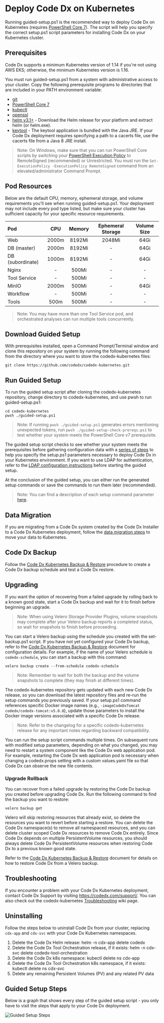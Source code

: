 
# Deploy Code Dx on Kubernetes

Running guided-setup.ps1 is the recommended way to deploy Code Dx on Kubernetes (requires [PowerShell Core 7](https://docs.microsoft.com/en-us/powershell/scripting/install/installing-powershell?view=powershell-7)). The script will help you specify the correct setup.ps1 script parameters for installing Code Dx on your Kubernetes cluster.

## Prerequisites

Code Dx supports a minimum Kubernetes version of 1.14 if you're not using AWS EKS; otherwise, the minimum Kubernetes version is 1.16.

You must run guided-setup.ps1 from a system with administrative access to your cluster. Copy the following prerequisite programs to directories that are included in your PATH environment variable:

- [git](https://git-scm.com/book/en/v2/Getting-Started-Installing-Git)
- [PowerShell Core 7](https://docs.microsoft.com/en-us/powershell/scripting/install/installing-powershell?view=powershell-7)
- [kubectl](https://kubernetes.io/docs/tasks/tools/install-kubectl/)
- [openssl](https://www.openssl.org/)
- [helm v3.1+](https://github.com/helm/helm/releases/tag/v3.2.4) - Download the Helm release for your platform and extract helm (or helm.exe).
- [keytool](https://adoptopenjdk.net/) - The keytool application is bundled with the Java JRE.
  If your Code Dx deployment requires specifying a path to a cacerts file, use the cacerts file from a Java 8 JRE install.

>Note: On Windows, make sure that you can run PowerShell Core scripts by switching your [PowerShell Execution Policy](https://docs.microsoft.com/en-us/powershell/module/microsoft.powershell.core/about/about_execution_policies) to RemoteSigned (recommended) or Unrestricted. You must run the `Set-ExecutionPolicy -ExecutionPolicy RemoteSigned` command from an elevated/administrator Command Prompt.

## Pod Resources

Below are the default CPU, memory, ephemeral storage, and volume requirements you'll see when running guided-setup.ps1. Your deployment may not include every pod type listed, but make sure your cluster has sufficient capacity for your specific resource requirements.

| Pod              | CPU   | Memory | Ephemeral Storage | Volume Size |
| :---             | :---: | :---:  | :---:             | :---:       |
| Web              | 2000m | 8192Mi | 2048Mi            | 64Gi        |
| DB (master)      | 2000m | 8192Mi | -                 | 64Gi        |
| DB (subordinate) | 1000m | 8192Mi | -                 | 64Gi        |
| Nginx            | -     | 500Mi  | -                 | -           |
| Tool Service     | -     | 500Mi  | -                 | -           |
| MinIO            | 2000m | 500Mi  | -                 | 64Gi        |
| Workflow         | -     | 500Mi  | -                 | -           |
| Tools            | 500m  | 500Mi  | -                 | -           |

>Note: You may have more than one Tool Service pod, and orchestrated analyses can run multiple tools concurrently.

## Download Guided Setup

With prerequisites installed, open a Command Prompt/Terminal window and clone this repository on your system by running the following command from the directory where you want to store the codedx-kubernetes files:

```
git clone https://github.com/codedx/codedx-kubernetes.git
```

## Run Guided Setup

To run the guided setup script after cloning the codedx-kubernetes repository, change directory to codedx-kubernetes, and use pwsh to run guided-setup.ps1:

```
cd codedx-kubernetes
pwsh ./guided-setup.ps1
```

>Note: If running `pwsh ./guided-setup.ps1` generates errors mentioning unexpected tokens, run `pwsh ./guided-setup-check-prereqs.ps1` to test whether your system meets the PowerShell Core v7 prerequisite.

The guided setup script checks to see whether your system meets the prerequisites before gathering configuration data with a [series of steps](#guided-setup-steps) to help you specify the setup.ps1 parameters necessary to deploy Code Dx in your Kubernetes environment. If you want to use LDAP for authentication, refer to the [LDAP configuration instructions](./setup/core/docs/auth/use-ldap.md) before starting the guided setup.

At the conclusion of the guided setup, you can either run the generated setup commands or save the commands to run them later (recommended).

>Note: You can find a description of each setup command parameter [here](./setup/core#setup-script).

## Data Migration

If you are migrating from a Code Dx system created by the Code Dx Installer to a Code Dx Kubernetes deployment, follow the [data migration steps](./setup/core/docs/config/migrate-data.md) to move your data to Kubernetes.

## Code Dx Backup

Follow the [Code Dx Kubernetes Backup & Restore](./setup/core/docs/config/backup-restore.md) procedure to create a Code Dx backup schedule and test a Code Dx restore.

## Upgrading

If you want the option of recovering from a failed upgrade by rolling back to a known good state, start a Code Dx backup and wait for it to finish before beginning an upgrade.

>Note: When using Velero Storage Provider Plugins, volume snapshots may complete after your Velero backup reports a completed status, so wait for snapshots to finish before proceeding.

You can start a Velero backup using the schedule you created with the set-backup.ps1 script. If you have not yet configured your Code Dx backup, refer to the [Code Dx Kubernetes Backup & Restore](./setup/core/docs/config/backup-restore.md) document for configuration details. For example, if the name of your Velero schedule is `codedx-schedule`, you can start a backup with this command:

```
velero backup create --from-schedule codedx-schedule
```

>Note: Remember to wait for both the backup and the volume snapshots to complete (they may finish at different times).

The codedx-kubernetes repository gets updated with each new Code Dx release, so you can download the latest repository files and re-run the setup commands you previously saved. If your setup.ps1 command references specific Docker image names (e.g., `-imageCodeDxTomcat codedx/codedx-tomcat:v5.0.8`), update those parameters to install the Docker image versions associated with a specific Code Dx release.

>Note: Refer to the changelog for a specific codedx-kubernetes release for any important notes regarding backward compatibility.

You can run the setup script commands multiple times. On subsequent runs with modified setup parameters, depending on what you changed, you may need to restart a system component like the Code Dx web application pod. For example, restarting the Code Dx web application pod is necessary when changing a codedx.props setting with a custom values.yaml file so that Code Dx can observe the new file contents.

### Upgrade Rollback

You can recover from a failed upgrade by restoring the Code Dx backup you created before upgrading Code Dx. Run the following command to find the backup you want to restore:

```
velero backup get
```

Velero will skip restoring resources that already exist, so delete the resources you want to revert before starting a restore. You can delete the Code Dx namespace(s) to remove all namespaced resources, and you can delete cluster scoped Code Dx resources to remove Code Dx entirely. Since Code Dx depends on multiple PersistentVolume resources, you should always delete Code Dx PersistentVolume resources when restoring Code Dx to a previous known good state. 

Refer to the [Code Dx Kubernetes Backup & Restore](./setup/core/docs/config/backup-restore.md#restoring-code-dx) document for details on how to restore Code Dx from a Velero backup.

## Troubleshooting

If you encounter a problem with your Code Dx Kubernetes deployment, contact Code Dx Support by visiting https://codedx.com/support/. You can also check out the codedx-kubernetes [Troubleshooting](https://github.com/codedx/codedx-kubernetes/wiki/Troubleshooting) wiki page.

## Uninstalling

Follow the steps below to uninstall Code Dx from your cluster, replacing `cdx-app` and `cdx-svc` with your Code Dx Kubernetes namespaces.

1. Delete the Code Dx Helm release: helm -n cdx-app delete codedx
2. Delete the Code Dx Tool Orchestration release, if it exists: helm -n cdx-svc delete codedx-tool-orchestration
3. Delete the Code Dx k8s namespace: kubectl delete ns cdx-app
4. Delete the Code Dx Tool Orchestration k8s namespace, if it exists: kubectl delete ns cdx-svc
5. Delete any remaining Persistent Volumes (PV) and any related PV data

## Guided Setup Steps

Below is a graph that shows every step of the guided setup script - you only have to visit the steps that apply to your Code Dx deployment.

![Guided Setup Steps](./images/guided-setup.svg)
